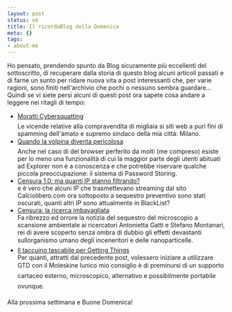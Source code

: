 ```yaml
--- 
layout: post
status: ok
title: Il ricordaBlog della Domenica
meta: {}
tags: 
- about-me
---
```

Ho pensato, prendendo spunto da Blog sicuramente più eccellenti del sottoscritto, di recuperare dalla storia di questo blog alcuni articoli passati e di farne un sunto per ridare nuova vita a post interessanti che, per varie ragioni, sono finiti nell'archivio che pochi o nessuno sembra guardare...  
Quindi se vi siete persi alcuni di questi post ora sapete cosa andare a leggere nei ritagli di tempo:

* [Moratti Cybersquatting](http://www.lastknight.com/2005/12/22/moratti-cybersquatting/)  
  Le vicende relative alla compravendita di migliaia si siti web a puri fini di spamming dell'amato e supremo sindaco della mia città: Milano.
* [Quando la volpina diventa pericolosa](http://www.lastknight.com/2006/03/07/quando-firefox-diventa-pericoloso/)  
    Anche nel caso di del browser perferito da molti (me compreso) esiste per lo meno una funzionalità di cui la maggior parte degli utenti abituati ad Explorer non è a conoscenza e che potrebbe riservare qualche piccola preoccupazione: il sistema di Password Storing.  
* [Censura 1.0: ma quanti IP stanno filtrando?](http://www.lastknight.com/2006/02/12/censura-quanti-ip-stanno-filtrando/)  
    e è vero che alcuni IP che trasmettevano streaming dal sito Calciolibero.com ora sottoposto a sequestro preventivo sono stati oscurati, quanti altri IP sono attualmente in BlackList? 
* [Censura: la ricerca imbavagliata](http://www.lastknight.com/2006/03/17/cansura-la-ricerca-imbavagliata/)  
    Fa ribrezzo ed orrore la notizia del sequestro del microscopio a scansione ambientale ai ricercatori Antonietta Gatti e Stefano Montanari, rei di avere scoperto senza ombra di dubbio gli effetti devastanti sullorganismo umano degli inceneritori e delle nanoparticelle.
* [Il taccuino tascabile per Getting Things](http://www.lastknight.com/2005/09/07/153/)  
    Per quanti, attratti dal precedente post, volessero iniziare a utilizzare GTD con il Moleskine lunico mio consiglio è di preminursi di un supporto cartaceo esterno, microscopico, alternativo e possibilmente portabile ovunque.  

Alla prossima settimana e Buone Domenica!
 
